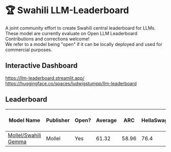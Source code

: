 # 🏆 Swahili LLM-Leaderboard

A joint community effort to create Swahili  central leaderboard for LLMs. These model are currently evaluate on Open LLM Leaderboard Contributions and corrections welcome! <br>
We refer to a model being "open" if it can be locally deployed and used for commercial purposes.

## Interactive Dashboard

https://llm-leaderboard.streamlit.app/ <br>
https://huggingface.co/spaces/ludwigstumpp/llm-leaderboard

## Leaderboard

| Model Name | Publisher| Open? | Average| ARC| HellaSwag| MMLU| TruthfulQA| LAMBADA (zero-shot)| LAMBADA (one-shot)| MMLU (zero-shot)| MMLU (few-shot)| TriviaQA (zero-shot)| TriviaQA (one-shot)| WinoGrande (zero-shot)| WinoGrande (one-shot)| WinoGrande (few-shot)|
| ----------------------------------------------------------------------------------------------------------- | ------------------- | ----- | ------------------------------------------------ | ------------------------------------------------------------------------- | ------------------------------------------------------------------ | --------------------------------------------------------------- | ------------------------------------------------------------------------------- | --------------------------------------------- | --------------------------------------------------------------- | ---------------------------------------------------------------------------------------- | ------------------------------------------------------------------------- | --------------------------------------------- | --------------------------------------------------------------- | ------------------------------------------------------------------ | --------------------------------------------------------------- | --------------------------------------------------------------- |
| [Mollel/Swahili Gemma](https://huggingface.co/Mollel/Swahili_Gemma)| Mollel| Yes|61.32|58.96|76.4 |61.02| 52.1|                                               |                                                                 |                                                                                          |                                                                           |                                               |                                                                 | [0.661](https://gpt4all.io/reports/GPT4All_Technical_Report_3.pdf) |                                                                 |                                                                 |
